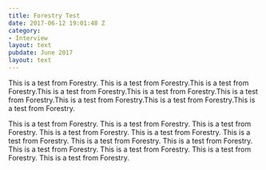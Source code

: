 ```yaml
---
title: Forestry Test
date: 2017-06-12 19:01:48 Z
category:
- Interview
layout: text
pubdate: June 2017
layout: text
---
```


This is a test from Forestry. This is a test from Forestry.This is a test from Forestry.This is a test from Forestry.This is a test from Forestry.This is a test from Forestry.This is a test from Forestry.This is a test from Forestry.This is a test from Forestry.

This is a test from Forestry. This is a test from Forestry. This is a test from Forestry. This is a test from Forestry. This is a test from Forestry. This is a test from Forestry. This is a test from Forestry. This is a test from Forestry. This is a test from Forestry. This is a test from Forestry. This is a test from Forestry. This is a test from Forestry.

